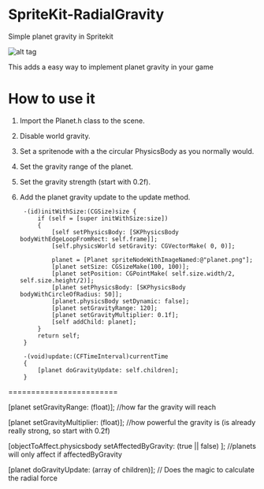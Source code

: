 SpriteKit-RadialGravity
=======================

Simple planet gravity in Spritekit

![alt tag](https://raw.githubusercontent.com/TheSneakyNarwhal/SpriteKit-RadialGravity/master/pic.png)

This adds a easy way to implement planet gravity in your game


How to use it
=======================

1. Import the Planet.h class to the scene.

2. Disable world gravity.

3. Set a spritenode with a the circular PhysicsBody as you normally would.

3. Set the gravity range of the planet.

4. Set the gravity strength (start with 0.2f).

5. Add the planet gravity update to the update method.

        -(id)initWithSize:(CGSize)size {    
            if (self = [super initWithSize:size])
            {
                [self setPhysicsBody: [SKPhysicsBody bodyWithEdgeLoopFromRect: self.frame]];
                [self.physicsWorld setGravity: CGVectorMake( 0, 0)];
                
                planet = [Planet spriteNodeWithImageNamed:@"planet.png"];
                [planet setSize: CGSizeMake(100, 100)];
                [planet setPosition: CGPointMake( self.size.width/2, self.size.height/2)];
                [planet setPhysicsBody: [SKPhysicsBody bodyWithCircleOfRadius: 50]];
                [planet.physicsBody setDynamic: false];
                [planet setGravityRange: 120];
                [planet setGravityMultiplier: 0.1f];
                [self addChild: planet];
            }
            return self;
        }

        -(void)update:(CFTimeInterval)currentTime
        {
            [planet doGravityUpdate: self.children];
        }

========================

[planet setGravityRange: (float)]; //how far the gravity will reach

[planet setGravityMultiplier: (float)]; //how powerful the gravity is (is already really strong, so start with 0.2f)

[objectToAffect.physicsbody setAffectedByGravity: (true || false) ]; //planets will only affect if affectedByGravity

[planet doGravityUpdate: (array of children)]; // Does the magic to calculate the radial force


